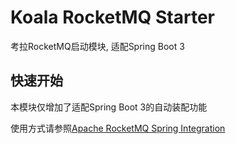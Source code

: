 # Koala RocketMQ Starter

考拉RocketMQ启动模块, 适配Spring Boot 3

## 快速开始

本模块仅增加了适配Spring Boot 3的自动装配功能

使用方式请参照[Apache RocketMQ Spring Integration](https://github.com/apache/rocketmq-spring)
